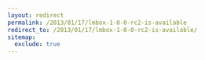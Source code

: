 ```yaml
---
layout: redirect
permalink: /2013/01/17/lmbox-1-0-0-rc2-is-available
redirect_to: /2013/01/17/lmbox-1-0-0-rc2-is-available/
sitemap:
  exclude: true
---
```

